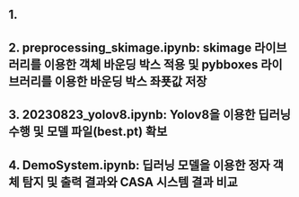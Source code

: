 ## 1. 
## 2. preprocessing_skimage.ipynb: skimage 라이브러리를 이용한 객체 바운딩 박스 적용 및 pybboxes 라이브러리를 이용한 바운딩 박스 좌푯값 저장
## 3. 20230823_yolov8.ipynb: Yolov8을 이용한 딥러닝 수행 및 모델 파일(best.pt) 확보
## 4. DemoSystem.ipynb: 딥러닝 모델을 이용한 정자 객체 탐지 및 출력 결과와 CASA 시스템 결과 비교
